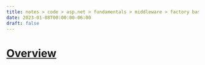 ```yaml
---
title: notes > code > asp.net > fundamentals > middleware > factory based middleware
date: 2023-01-08T00:00:00-06:00
draft: false
---
```


# [Overview](https://learn.microsoft.com/en-us/aspnet/core/fundamentals/middleware/extensibility?view=aspnetcore-7.0)

